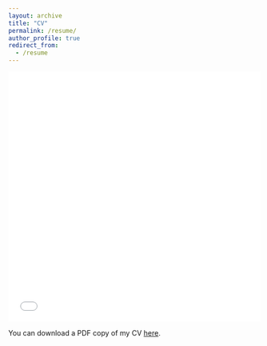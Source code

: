 ```yaml
---
layout: archive
title: "CV"
permalink: /resume/
author_profile: true
redirect_from:
  - /resume
---
```


<iframe src="/files/pdf/Radin_Resume.pdf" width="100%" height="500" frameborder="no" border="0" marginwidth="0" marginheight="0"></iframe>

You can download a PDF copy of my CV [here](/files/pdf/Radin_Resume.pdf).
